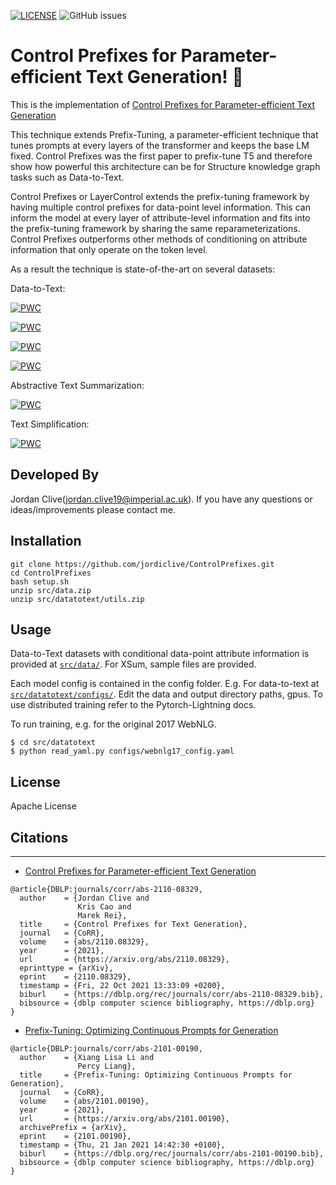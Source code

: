 [![LICENSE](https://img.shields.io/github/license/jordiclive/ControlPrefixes.svg)](https://github.com/jordiclive/ControlPrefixes/blob/master/LICENSE)
![GitHub issues](https://img.shields.io/github/issues/jordiclive/ControlPrefixes.svg)

# Control Prefixes for Parameter-efficient Text Generation! 🚅 
This is the implementation of [Control Prefixes for Parameter-efficient Text Generation](https://arxiv.org/abs/2110.08329)

This technique extends Prefix-Tuning, a parameter-efficient technique that tunes prompts at every layers of the transformer and keeps the base LM fixed. Control Prefixes was the first paper to prefix-tune T5 and therefore show how powerful this architecture can be for Structure knowledge graph tasks such as Data-to-Text.

Control Prefixes or LayerControl extends the prefix-tuning framework by having multiple control prefixes for data-point level information. This can inform the model at every layer of attribute-level information and fits into the prefix-tuning framework by sharing the same reparameterizations. Control Prefixes outperforms other methods of conditioning on attribute information that only operate on the token level. 

As a result the technique is state-of-the-art on several datasets:



Data-to-Text:

[![PWC](https://img.shields.io/endpoint.svg?url=https://paperswithcode.com/badge/control-prefixes-for-text-generation/data-to-text-generation-on-webnlg-full-1)](https://paperswithcode.com/sota/data-to-text-generation-on-webnlg-full-1?p=control-prefixes-for-text-generation)

[![PWC](https://img.shields.io/endpoint.svg?url=https://paperswithcode.com/badge/control-prefixes-for-text-generation/data-to-text-generation-on-cleaned-e2e-nlg-1)](https://paperswithcode.com/sota/data-to-text-generation-on-cleaned-e2e-nlg-1?p=control-prefixes-for-text-generation)

[![PWC](https://img.shields.io/endpoint.svg?url=https://paperswithcode.com/badge/control-prefixes-for-text-generation/text-generation-on-dart)](https://paperswithcode.com/sota/text-generation-on-dart?p=control-prefixes-for-text-generation)

[![PWC](https://img.shields.io/endpoint.svg?url=https://paperswithcode.com/badge/control-prefixes-for-text-generation/data-to-text-generation-on-webnlg)](https://paperswithcode.com/sota/data-to-text-generation-on-webnlg?p=control-prefixes-for-text-generation)

Abstractive Text Summarization:

[![PWC](https://img.shields.io/endpoint.svg?url=https://paperswithcode.com/badge/control-prefixes-for-text-generation/text-summarization-on-x-sum)](https://paperswithcode.com/sota/text-summarization-on-x-sum?p=text-summarization-on-x-sum)

Text Simplification:

[![PWC](https://img.shields.io/endpoint.svg?url=https://paperswithcode.com/badge/control-prefixes-for-text-generation/text-simplification-on-asset)](https://paperswithcode.com/sota/text-simplification-on-asset?p=text-simplification-on-asset)



## Developed By

Jordan Clive(jordan.clive19@imperial.ac.uk). If you have any questions or ideas/improvements please contact me.



Installation
------------

```
git clone https://github.com/jordiclive/ControlPrefixes.git
cd ControlPrefixes
bash setup.sh
unzip src/data.zip
unzip src/datatotext/utils.zip
```
Usage
-----

Data-to-Text datasets with conditional data-point attribute information is provided at [`src/data/`](src/data/processed/). For XSum, sample files are provided. 

Each model config is contained in the config folder. E.g. For data-to-text at [`src/datatotext/configs/`](src/datatotext/configs/). Edit the data and output directory paths, gpus. To use distributed training refer to the Pytorch-Lightning docs. 

To run training, e.g. for the original 2017 WebNLG.
```
$ cd src/datatotext 
$ python read_yaml.py configs/webnlg17_config.yaml
```

## License

Apache License

## Citations
------------

- [Control Prefixes for Parameter-efficient Text Generation](https://arxiv.org/abs/2110.08329)

```bibtext
@article{DBLP:journals/corr/abs-2110-08329,
  author    = {Jordan Clive and
               Kris Cao and
               Marek Rei},
  title     = {Control Prefixes for Text Generation},
  journal   = {CoRR},
  volume    = {abs/2110.08329},
  year      = {2021},
  url       = {https://arxiv.org/abs/2110.08329},
  eprinttype = {arXiv},
  eprint    = {2110.08329},
  timestamp = {Fri, 22 Oct 2021 13:33:09 +0200},
  biburl    = {https://dblp.org/rec/journals/corr/abs-2110-08329.bib},
  bibsource = {dblp computer science bibliography, https://dblp.org}
}

```

- [Prefix-Tuning: Optimizing Continuous Prompts for Generation](https://arxiv.org/abs/2101.00190)

```bibtext
@article{DBLP:journals/corr/abs-2101-00190,
  author    = {Xiang Lisa Li and
               Percy Liang},
  title     = {Prefix-Tuning: Optimizing Continuous Prompts for Generation},
  journal   = {CoRR},
  volume    = {abs/2101.00190},
  year      = {2021},
  url       = {https://arxiv.org/abs/2101.00190},
  archivePrefix = {arXiv},
  eprint    = {2101.00190},
  timestamp = {Thu, 21 Jan 2021 14:42:30 +0100},
  biburl    = {https://dblp.org/rec/journals/corr/abs-2101-00190.bib},
  bibsource = {dblp computer science bibliography, https://dblp.org}
}
```



